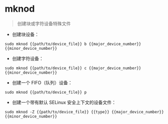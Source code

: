 # mknod

> 创建块或字符设备特殊文件

- 创建块设备：

`sudo mknod {{path/to/device_file}} b {{major_device_number}} {{minor_device_number}}`

- 创建字符设备：

`sudo mknod {{path/to/device_file}} c {{major_device_number}} {{minor_device_number}}`

- 创建一个 FIFO（队列）设备：

`sudo mknod {{path/to/device_file}} p`

- 创建一个带有默认 SELinux 安全上下文的设备文件：

`sudo mknod -Z {{path/to/device_file}} {{type}} {{major_device_number}} {{minor_device_number}}`

[#]: contributors: ([王兴宇，Linux & BC]，[玉叶]，[奇建]，[Cliff])
